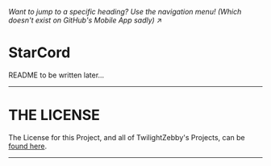 *Want to jump to a specific heading? Use the navigation menu! (Which doesn't exist on GitHub's Mobile App sadly)* ↗

# StarCord

README to be written later...

---

# THE LICENSE
The License for this Project, and all of TwilightZebby's Projects, can be [found here](https://github.com/TwilightZebby/license/blob/main/license.md).

---
